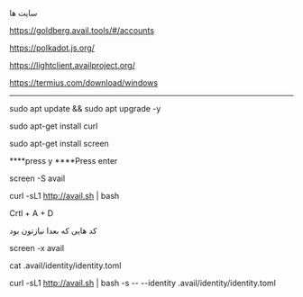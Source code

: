 سایت ها

https://goldberg.avail.tools/#/accounts

https://polkadot.js.org/

https://lightclient.availproject.org/

https://termius.com/download/windows


---------------------------------------

sudo apt update && sudo apt upgrade -y

sudo apt-get install curl

sudo apt-get install screen

****press y 
****Press enter

screen -S avail

curl -sL1 http://avail.sh | bash

Crtl + A + D



کد هایی که بعدا نیازتون بود

screen -x avail

cat .avail/identity/identity.toml

curl -sL1 http://avail.sh | bash -s -- --identity .avail/identity/identity.toml

